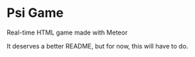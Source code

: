 Psi Game
========

Real-time HTML game made with Meteor

It deserves a better README, but for now, this will have to do.
